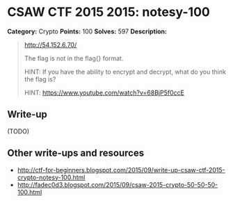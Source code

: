 # CSAW CTF 2015 2015: notesy-100

**Category:** Crypto
**Points:** 100
**Solves:** 597
**Description:**

> http://54.152.6.70/
>
> The flag is not in the flag{} format.
> 
> HINT: If you have the ability to encrypt and decrypt, what do you think the flag is?
>
> HINT: https://www.youtube.com/watch?v=68BjP5f0ccE
>
>


## Write-up

(TODO)

## Other write-ups and resources

* <http://ctf-for-beginners.blogspot.com/2015/09/write-up-csaw-ctf-2015-crypto-notesy-100.html>
* <http://fadec0d3.blogspot.com/2015/09/csaw-2015-crypto-50-50-50-100.html>
